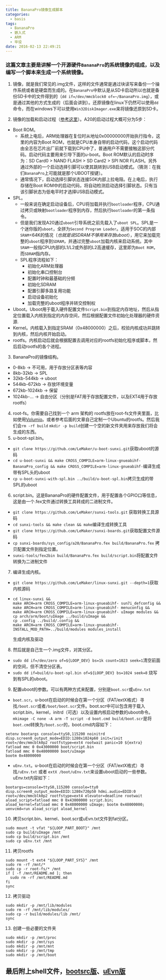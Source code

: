 ```yaml
---
title: BananaPro镜像生成脚本
categories:
  - basis
tags:
  - BananaPro
  - 嵌入式
  - ARM
  - 毕设
date: 2016-02-13 22:49:21
---
```

### 这篇文章主要是讲解一个开源硬件`BananaPro`的系统镜像的组成，以及编写一个脚本来生成一个系统镜像。

1. 镜像，就是我们常见的.img文件，这样的文件通常是通过块读写来备份一个操作系统或者是硬盘而生成的。在`BananaPro`中默认是从SD卡启动所以也就是备份SD卡中的文件得到的（`dd if=/dev/mmcblock0 of=~/BananaPro.img`），或是通过其他的方式生成的（后面会讲到）。还原镜像在linux下仍然可以使用`dd`命令，而在windows下可以使用`Win32DiskImager.exe`来将镜像还原到SD卡。
<!--more-->
2. 镜像的加载和启动过程（[参考这里](http://www.eeboard.com/bbs/thread-38335-1-1.html)）。A20的启动过程大概可分为5步：
  * Boot ROM。
    * 系统上电后，ARM处理器在复位时从地址0x00000000开始执行指令，这里的内容为Boot ROM，也就是CPU本身自带的启动代码，这个启动代码由全志在芯片出厂前就下载到CPU中了，普通用户不需要接触这部分代码。启动代码主要用来引导下面的u-boot。Boot ROM默认的启动时序为：SD Card0 > NAND FLASH > SD Card2 > SPI NOR FLASH。另外通过外部的一个启动选择引脚可以使其跳转到USB启动模式。（猜测：在我们`BananaPro`上可能就是那个UBOOT按键）。
    * 通常情况下，启动选择引脚状态连接50K内部上拉电阻。在上电后，执行存储在Boot ROM中的启动代码，将自动检测启动选择引脚状态。只有当该引脚状态为低电平时才选择USB启动模式。
  * SPL。
    * 一般来说在确定启动设备后，CPU将加载并执行`bootloader`程序，CPU通过拷贝或映射`bootloader`程序到内存，然后执行`bootloader`的第一条指令。
    * 但是我们发现A20通过`uboot`引导系统之前先载入了`uboot SPL`。SPL是一个迷你版的`uboot`，全拼为`Second Program Loader`。适用于SOC的内部`SRAM`<64K的情况（*也就是说SDRAM不够用来存放uboot*），用它来加载完整的`uboot`程序到`SDRAM`，并通过完整`uboot`加载内核来启动系统。其中`SRAM`一般指CPU内部的L1/L2或外部的L2高速缓存，这里即为`Boot ROM`，而`SDRAM`指内存。
    * SPL程序流程如下：
      * 初始化ARM处理器
      * 初始化串口控制台
      * 配置时钟和最基础的分频
      * 初始化SDRAM
      * 配置引脚多路复用功能
      * 启动设备初始化
      * 加载完整的uboot程序并转交控制权
  * Uboot。Uboot用于载入硬件配置文件`Script.bin`到指定内存地址，然后从指定位置载入内核到指定的内存空间，然后根据配置文件初始化处理器的硬件资源.
  * Kernel。内核载入到指定SRAM（0x48000000）之后，校验内核成功并跳转到内核，然后内核开始启动。
  * rootfs。内核启动后就会根据配置去调用对应的rootfs初始化程序或脚本，然后启动rootfs的各个进程。
3. BananaPro的镜像结构。
  * 0-8kb -> 不可用，用于存放分区表等内容
  * 8kb-32kb -> SPL
  * 32kb-544kb -> uboot
  * 544kb-672kb -> 存放环境变量
  * 672kb-1024kb -> 保留
  * 1024kb-... -> 自由分区（分别是FAT用于存放配置文件，以及EXT4用于存放rootfs）
4. root-fs。你需要自己找到一个 arm 架构的 rootfs放在root-fs文件夹里面，比如使用[Volumio](https://github.com/volumio/RootFS.git)。或者参考后面的文章自己定制一个Ubuntu的rootfs。然后我们会`rm -rf build` `mkdir -p build`创建一个空的新文件夹用来存放我们将会生成的东西。
5. u-boot-spl.bin。
  * `git clone https://github.com/LeMaker/u-boot-sunxi.git`获取uboot的源码
  * `cd u-boot-sunxi && make CROSS_COMPILE=arm-linux-gnueabihf- BananaPro_config && make CROSS_COMPILE=arm-linux-gnueabihf-`编译生成带有SPL头的uboot
  * `cp u-boot-sunxi-with-spl.bin ../build/u-boot-spl.bin`拷贝生成的带SPL的uboot
6. script.bin。这是BananaPro的硬件配置文件，用于配置各个GPIO口等信息，这是由一个.fex文件通过转换工具转成的二进制文件。
  * `git clone https://github.com/LeMaker/sunxi-tools.git` 获取转换工具源码
  * `cd sunxi-tools && make clean && make`编译生成转换工具
  * `git clone https://github.com/LeMaker/sunxi-boards.git`获取配置文件源码
  * `cp sunxi-boards/sys_config/a20/BananaPro.fex build/BananaPro.fex` 拷贝配置文件到指定位置。
  * `sunxi-tools/fex2bin build/BananaPro.fex build/script.bin`将配置文件转换为二进制文件
7. 编译生成内核。
  * `git clone https://github.com/LeMaker/linux-sunxi.git --depth=1`获取内核源码
  * ```
    cd linux-sunxi &&
  	make ARCH=arm CROSS_COMPILE=arm-linux-gnueabihf- sun7i_defconfig &&
  	make ARCH=arm CROSS_COMPILE=arm-linux-gnueabihf- menuconfig &&
  	make ARCH=arm CROSS_COMPILE=arm-linux-gnueabihf- uImage modules &&
  	cp arch/arm/boot/uImage ../build/uImage &&
  	cp .config ../build/.config &&
  	make ARCH=arm CROSS_COMPILE=arm-linux-gnueabihf- INSTALL_MOD_PATH=../build/modules modules_install
    ```
    生成内核及驱动
8. 然后就是自己生一个.img文件，对其分区。
  * `sudo dd if=/dev/zero of=${LOOP_DEV} bs=1k count=1023 seek=1`清空前面的空间，但不清空分区表。
  * `sudo dd if=build/u-boot-spl.bin of=${LOOP_DEV} bs=1024 seek=8` 烧写到有SPL的uboot。
9. 配置uboot的参数。可以有两种方式来配置，分别是`boot.scr`或`uEnv.txt`
  * `boot.scr`。u-boot在启动的时候会在第一个分区（FAT/extX格式）寻找`/boot.scr`或者`/boot/boot.scr`文件。boot.scr中可以包含用于载入script.bin，kernel，initrd（可选）以及设置内核启动参数的uboot命令。`mkimage -C none -A arm -T script -d boot.cmd build/boot.scr`是将`boot.cmd`转换为`/boot.scr`的，boot.cmd内容如下：
  ```
  setenv bootargs console=ttyS0,115200 noinitrd disp.screen0_output_mode=EDID:1280x1024p60 init=/init root=/dev/mmcblk0p2 rootfstype=ext4 rootwait panic=10 ${extra}
  fatload mmc 0 0x43000000 boot/script.bin
  fatload mmc 0 0x48000000 boot/uImage
  bootm 0x48000000

  ```
  * `uEnv.txt`。u-boot在启动的时候会在第一个分区（FAT/extX格式）寻找`/uEnv.txt` 或者 `extX /boot/uEnv.txt`来设置uboot启动的一些参数。uEnv.txt内容如下：
  ```
  bootargs=console=ttyS0,115200 console=tty0 disp.screen0_output_mode=EDID:1280x720p50 hdmi.audio=EDID:0 root=/dev/mmcblk0p2 rootfstype=ext4 elevator=deadline rootwait
  aload_script=fatload mmc 0 0x43000000 script.bin;
  aload_kernel=fatload mmc 0 0x48000000 uImage; bootm 0x48000000;
  uenvcmd=run aload_script aload_kernel

  ```
10. 拷贝script.bin、kernel、boot.scr或uEvn.txt文件到fat分区。
  ```
  sudo mount -t vfat "${LOOP_PART_BOOT}" /mnt
  sudo cp build/uImage /mnt
  sudo cp build/script.bin /mnt
  sudo cp uEnv.txt /mnt
  ```
11. 拷贝rootfs
  ```
  sudo mount -t ext4 "${LOOP_PART_SYS}" /mnt
  sudo rm -rf /mnt/*
  sudo cp -r root-fs/* /mnt
  if [ -f /mnt/README.md ]; then
  	sudo rm -rf /mnt/README.md
  fi
  sync
  ```
12. 拷贝驱动
  ```
  sudo mkdir -p /mnt/lib/modules
  sudo rm -rf /mnt/lib/modules/
  sudo cp -r build/modules/lib /mnt/
  sync
  ```
13. 创建一些必要的文件夹
  ```
  sudo mkdir -p /mnt/proc
  sudo mkdir -p /mnt/sys
  sudo mkdir -p /mnt/mnt
  sudo mkdir -p /mnt/tmp
  sudo mkdir -p /mnt/boot
  ```
## 最后附上shell文件，[bootsrc版](http://kangqingfei.qiniudn.com/blog%2Fcodes%2Fconfigs%2Fbootscr.sh)、[uEvn版](http://kangqingfei.qiniudn.com/blog%2Fcodes%2Fconfigs%2FuEvn.sh)
